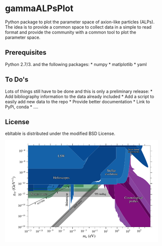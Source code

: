 gammaALPsPlot
=============

Python package to plot the parameter space of axion-like particles (ALPs). 
The idea is to provide a common space to collect data in a simple to read format
and provide the community with a common tool to plot the parameter space. 

Prerequisites
-------------

Python 2.7/3. and the following packages:
    * numpy 
    * matlplotlib
    * yaml

To Do's
-------

Lots of things still have to be done and this is only a preliminary release:
    * Add bibliography information to the data already included
    * Add a script to easily add new data to the repo
    * Provide better documentation
    * Link to PyPi, conda
    * ....


License
-------
ebltable is distributed under the modified BSD License.

![](https://raw.githubusercontent.com/me-manu/gammaALPsPlot/master/plots/alpplot.png)

